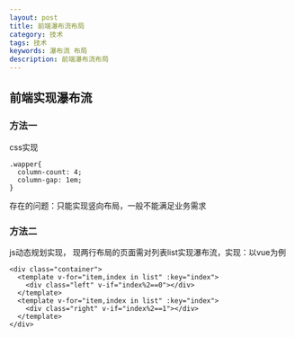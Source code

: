 ```yaml
---
layout: post
title: 前端瀑布流布局
category: 技术
tags: 技术
keywords: 瀑布流 布局
description: 前端瀑布流布局
---
```


## 前端实现瀑布流

### 方法一
css实现
```
.wapper{
  column-count: 4;
  column-gap: 1em;
}
```
存在的问题：只能实现竖向布局，一般不能满足业务需求

### 方法二
js动态规划实现，
现两行布局的页面需对列表list实现瀑布流，实现：以vue为例
```
<div class="container">
  <template v-for="item,index in list" :key="index">
    <div class="left" v-if="index%2==0"></div>
  </template>
  <template v-for="item,index in list" :key="index">
    <div class="right" v-if="index%2==1"></div>
  </template>
</div>
```